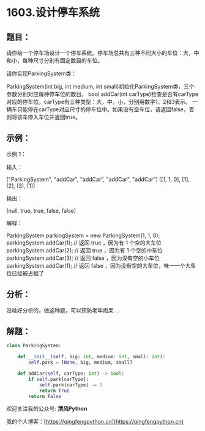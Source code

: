 # 1603.设计停车系统

## 题目：

请你给一个停车场设计一个停车系统。停车场总共有三种不同大小的车位：大，中和小，每种尺寸分别有固定数目的车位。

请你实现ParkingSystem类：

ParkingSystem(int big, int medium, int small)初始化ParkingSystem类，三个参数分别对应每种停车位的数目。
bool addCar(int carType)检查是否有carType对应的停车位。carType有三种类型：大，中，小，分别用数字1，2和3表示。
一辆车只能停在carType对应尺寸的停车位中。如果没有空车位，请返回false，否则将该车停入车位并返回true。


## 示例：

示例 1：

输入：

["ParkingSystem", "addCar", "addCar", "addCar", "addCar"]
[[1, 1, 0], [1], [2], [3], [1]]

输出：

[null, true, true, false, false]

解释：

ParkingSystem parkingSystem = new ParkingSystem(1, 1, 0);
parkingSystem.addCar(1); // 返回 true ，因为有 1 个空的大车位
parkingSystem.addCar(2); // 返回 true ，因为有 1 个空的中车位
parkingSystem.addCar(3); // 返回 false ，因为没有空的小车位
parkingSystem.addCar(1); // 返回 false ，因为没有空的大车位，唯一一个大车位已经被占据了


## 分析：
没啥好分析的，做这种题，可以预防老年痴呆....

## 解题：

```python
class ParkingSystem:

    def __init__(self, big: int, medium: int, small: int):
        self.park = [None, big, medium, small]

    def addCar(self, carType: int) -> bool:
        if self.park[carType]:
            self.park[carType] -= 1
            return True
        return False
```

欢迎关注我的公众号: **清风Python**

我的个人博客：[https://qingfengpython.cn](https://qingfengpython.cn)
